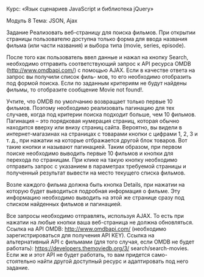 
Курс:
«Язык сценариев JavaScript и библиотека jQuery»

Модуль 8
Тема: JSON, Ajax

Задание
Реализовать веб-страницу для поиска фильмов.
При открытии страницы пользователю доступна только форма
для ввода названия фильма (или части названия) и выбора типа
(movie, series, episode).

После того как пользователь ввел данные и нажал на кнопку
Search, необходимо отправить соответствующий запрос к API
ресурса OMDB (http://www.omdbapi.com/) с помощью AJAX.
Если в качестве ответа на запрос вы получили список филь-
мов, то его необходимо отобразить под формой поиска. Если по
заданным критериям не будут найдены фильмы, то отобразите
сообщение Movie not found!.

Учтите, что OMDB по умолчанию возвращает только первые
10 фильмов. Поэтому необходимо реализовать пагинацию для
тех случаев, когда под критерии поиска подходит больше, чем 10
фильмов.
Пагинация – это порядковая нумерация страниц, которая
обычно находится вверху или внизу страниц сайта. Вероятно, вы
видели в интернет-магазинах на страницах с товарами кнопки
с цифрами 1, 2, 3 и т. д., при нажатии на которые отбражается
другой блок товаров. Вот такие кнопки и называют пагинацией.
Таким образом, при первом поиске необходимо выводить
первые 10 фильмов и кнопки для перехода по страницам. При
клике на такую кнопку необходимо отправить запрос с указанием в
параметрах требуемой страницы и полученный результат вывести
на место текущего списка фильмов.

Возле каждого фильма должна быть кнопка Details, при нажатии
на которую будет выводиться подробная информация о фильме.
Эту информацию необходимо выводить на этой же странице сразу
под списком найденных фильмов и пагинацией.

Все запросы необходимо отправлять, используя AJAX. То
есть при нажатии на любые кнопки ваша веб-страница не должна
обновляться.
Ссылка на API OMDB: http://www.omdbapi.com/ (необходимо
зарегистрироваться для получения API KEY).
Ссылка на альтернативный API с фильмами (для того случая,
если OMDB не будет работать): https://developers.themoviedb.org/3/
search/search-movies.
Если же и этот API не будет работать, то вам придется само-
стоятельно найти другой доступный ресурс и адаптировать под
него задание.